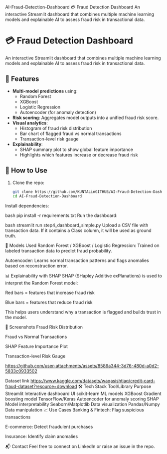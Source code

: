  AI-Fraud-Detection-Dashboard
 💳 Fraud Detection Dashboard  An interactive Streamlit dashboard that combines multiple machine learning models and explainable AI to assess fraud risk in transactional data.


# 💳 Fraud Detection Dashboard

An interactive Streamlit dashboard that combines multiple machine learning models and explainable AI to assess fraud risk in transactional data.

## 🚀 Features

- **Multi-model predictions** using:
  - Random Forest
  - XGBoost
  - Logistic Regression
  - Autoencoder (for anomaly detection)
- **Risk scoring**: Aggregates model outputs into a unified fraud risk score.
- **Visual analytics**:
  - Histogram of fraud risk distribution
  - Bar chart of flagged fraud vs normal transactions
  - Transaction-level risk gauge
- **Explainability**:
  - SHAP summary plot to show global feature importance
  - Highlights which features increase or decrease fraud risk

## 📂 How to Use

1. Clone the repo:
   ```bash
   git clone https://github.com/KUNTALinGITHUB/AI-Fraud-Detection-Dashboard.git
   cd AI-Fraud-Detection-Dashboard
Install dependencies:

bash
pip install -r requirements.txt
Run the dashboard:

bash
streamlit run step4_dashboard_simple.py
Upload a CSV file with transaction data. If it contains a Class column, it will be used as ground truth.

🧠 Models Used
Random Forest / XGBoost / Logistic Regression: Trained on labeled transaction data to predict fraud probability.

Autoencoder: Learns normal transaction patterns and flags anomalies based on reconstruction error.

📊 Explainability with SHAP
SHAP (SHapley Additive exPlanations) is used to interpret the Random Forest model:

Red bars = features that increase fraud risk

Blue bars = features that reduce fraud risk

This helps users understand why a transaction is flagged and builds trust in the model.

📸 Screenshots
Fraud Risk Distribution

Fraud vs Normal Transactions

SHAP Feature Importance Plot

Transaction-level Risk Gauge


https://github.com/user-attachments/assets/8586a344-3d76-480d-a0d2-5833c0933502


Dataset link https://www.kaggle.com/datasets/waqasishtiaq/credit-card-fraud-dataset?resource=download
🛠 Tech Stack
Tool/Library	Purpose
Streamlit	Interactive dashboard UI
scikit-learn	ML models
XGBoost	Gradient boosting model
TensorFlow/Keras	Autoencoder for anomaly scoring
SHAP	Model interpretability
Seaborn/Matplotlib	Data visualization
Pandas/Numpy	Data manipulation
📈 Use Cases
Banking & Fintech: Flag suspicious transactions

E-commerce: Detect fraudulent purchases

Insurance: Identify claim anomalies

📬 Contact
Feel free to connect on LinkedIn or raise an issue in the repo.
